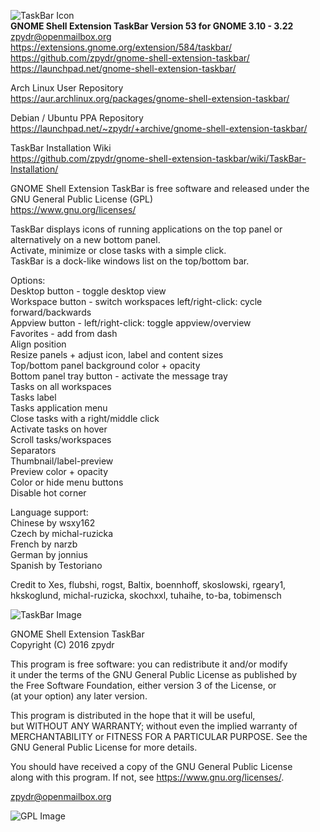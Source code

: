 ![TaskBar Icon](https://extensions.gnome.org/static/extension-data/icons/icon_584.png)          
**GNOME Shell Extension TaskBar Version 53 for GNOME 3.10 - 3.22**  
zpydr@openmailbox.org        
https://extensions.gnome.org/extension/584/taskbar/             
https://github.com/zpydr/gnome-shell-extension-taskbar/         
https://launchpad.net/gnome-shell-extension-taskbar/            
                
Arch Linux User Repository              
https://aur.archlinux.org/packages/gnome-shell-extension-taskbar/               
        
Debian / Ubuntu PPA Repository                   
https://launchpad.net/~zpydr/+archive/gnome-shell-extension-taskbar/                        

TaskBar Installation Wiki                       
https://github.com/zpydr/gnome-shell-extension-taskbar/wiki/TaskBar-Installation/                               
        
GNOME Shell Extension TaskBar is free software and released under the GNU General Public License (GPL)          
https://www.gnu.org/licenses/       

TaskBar displays icons of running applications on the top panel or alternatively on a new bottom panel.        
Activate, minimize or close tasks with a simple click.          
TaskBar is a dock-like windows list on the top/bottom bar.      

Options:                        
Desktop button - toggle desktop view        
Workspace button - switch workspaces left/right-click: cycle forward/backwards      
Appview button - left/right-click: toggle appview/overview      
Favorites - add from dash       
Align position      
Resize panels + adjust icon, label and content sizes        
Top/bottom panel background color + opacity     
Bottom panel tray button - activate the message tray        
Tasks on all workspaces		  
Tasks label     
Tasks application menu         
Close tasks with a right/middle click           
Activate tasks on hover         
Scroll tasks/workspaces         
Separators          
Thumbnail/label-preview         
Preview color + opacity      
Color or hide menu buttons         
Disable hot corner          
        
Language support:       
Chinese by wsxy162        
Czech by michal-ruzicka     
French by narzb       
German by jonnius       
Spanish by Testoriano		

Credit to Xes, flubshi, rogst, Baltix, boennhoff, skoslowski, rgeary1, hkskoglund, michal-ruzicka, skochxxl, tuhaihe, to-ba, tobimensch        
        
![TaskBar Image](https://extensions.gnome.org/static/extension-data/screenshots/screenshot_584_PSh3ecJ.png)
        
GNOME Shell Extension TaskBar           
Copyright (C) 2016 zpydr             
                
This program is free software: you can redistribute it and/or modify            
it under the terms of the GNU General Public License as published by            
the Free Software Foundation, either version 3 of the License, or               
(at your option) any later version.             
                
This program is distributed in the hope that it will be useful,         
but WITHOUT ANY WARRANTY; without even the implied warranty of          
MERCHANTABILITY or FITNESS FOR A PARTICULAR PURPOSE. See the            
GNU General Public License for more details.            
                
You should have received a copy of the GNU General Public License               
along with this program. If not, see https://www.gnu.org/licenses/.              
                
zpydr@openmailbox.org            
                
![GPL Image](https://www.gnu.org/graphics/gplv3-127x51.png)             
